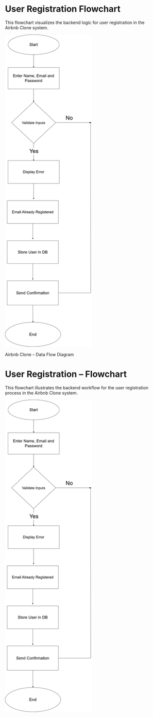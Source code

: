 # User Registration Flowchart

This flowchart visualizes the backend logic for user registration in the Airbnb Clone system.

![Flowchart](./registration-flow.png)

Airbnb Clone – Data Flow Diagram
# User Registration – Flowchart

This flowchart illustrates the backend workflow for the user registration process in the Airbnb Clone system.

![User Registration Flowchart](./registration-flow.png)

